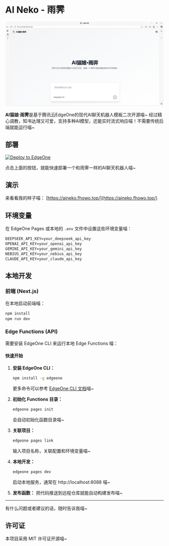 # AI Neko - 雨霁

![封面](/public/aineko.fhowo.top.png)

**AI猫娘·雨霁**是基于腾讯云EdgeOne的现代AI聊天机器人模板二次开源喵~ 经过精心调教，知书达理又可爱，支持多种AI模型，还能实时流式响应喵！不需要传统后端就能运行喵~

## 部署

[![Deploy to EdgeOne](https://cdnstatic.tencentcs.com/edgeone/pages/deploy.svg)](https://edgeone.ai/pages/new?template=https://github.com/tomcomtang/ai-chatbot-starter&output-directory=./public&build-command=npm%20run%20build&install-command=npm%20install)

点击上面的按钮，就能快速部署一个和雨霁一样的AI聊天机器人喵~

## 演示

来看看我的样子喵： [https://aineko.fhowo.top/](https://aineko.fhowo.top/)

## 环境变量

在 EdgeOne Pages 或本地的 `.env` 文件中设置这些环境变量喵：

```
DEEPSEEK_API_KEY=your_deepseek_api_key
OPENAI_API_KEY=your_openai_api_key
GEMINI_API_KEY=your_gemini_api_key
NEBIUS_API_KEY=your_nebius_api_key
CLAUDE_API_KEY=your_claude_api_key
```


## 本地开发

### 前端 (Next.js)

在本地启动前端喵：

```bash
npm install
npm run dev
```

### Edge Functions (API)

需要安装 EdgeOne CLI 来运行本地 Edge Functions 喵：

#### 快速开始

1. **安装 EdgeOne CLI：**

   ```bash
   npm install -g edgeone
   ```

   更多命令可以参考 [EdgeOne CLI 文档](https://pages.edgeone.ai/document/edgeone-cli)喵~

2. **初始化 Functions 目录：**

   ```bash
   edgeone pages init
   ```

   会自动初始化函数目录喵~

3. **关联项目：**

   ```bash
   edgeone pages link
   ```

   输入项目名称，关联配置和环境变量喵~

4. **本地开发：**

   ```bash
   edgeone pages dev
   ```

   启动本地服务，通常在 http://localhost:8088 喵~

5. **发布函数：**
   把代码推送到远程仓库就能自动构建发布喵~

---

有什么问题或者建议的话，随时告诉我喵~

## 许可证

本项目采用 MIT 许可证开源喵~